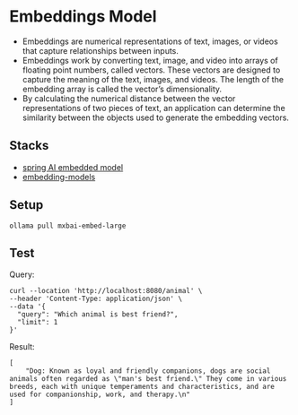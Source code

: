 # Embeddings Model

- Embeddings are numerical representations of text, images, or videos that capture relationships between inputs.
- Embeddings work by converting text, image, and video into arrays of floating point numbers, called vectors. These vectors are designed to capture the meaning of the text, images, and videos. The length of the embedding array is called the vector’s dimensionality.
- By calculating the numerical distance between the vector representations of two pieces of text, an application can determine the similarity between the objects used to generate the embedding vectors.

## Stacks
- [spring AI embedded model](https://docs.spring.io/spring-ai/reference/api/embeddings/ollama-embeddings.html)
- [embedding-models](https://ollama.com/blog/embedding-models)

## Setup

```shell
ollama pull mxbai-embed-large
```

## Test

Query:
```shell
curl --location 'http://localhost:8080/animal' \
--header 'Content-Type: application/json' \
--data '{
  "query": "Which animal is best friend?",
  "limit": 1
}'
```

Result:
```shell
[
    "Dog: Known as loyal and friendly companions, dogs are social animals often regarded as \"man's best friend.\" They come in various breeds, each with unique temperaments and characteristics, and are used for companionship, work, and therapy.\n"
]
```
